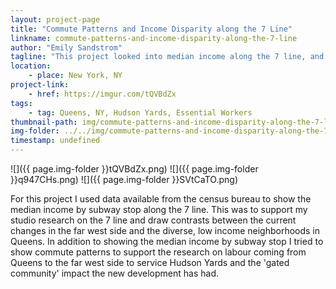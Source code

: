 ```yaml
---
layout: project-page
title: "Commute Patterns and Income Disparity along the 7 Line"
linkname: commute-patterns-and-income-disparity-along-the-7-line
author: "Emily Sandstrom"
tagline: "This project looked into median income along the 7 line, and commute patterns between the two ends"
location:
    - place: New York, NY
project-link:
    - href: https://imgur.com/tQVBdZx
tags:
    - tag: Queens, NY, Hudson Yards, Essential Workers
thumbnail-path: img/commute-patterns-and-income-disparity-along-the-7-line/q947CHs.png
img-folder: ../../img/commute-patterns-and-income-disparity-along-the-7-line/
timestamp: undefined
---
```

![]({{ page.img-folder }}tQVBdZx.png)
![]({{ page.img-folder }}q947CHs.png)
![]({{ page.img-folder }}SVtCaTO.png)

For this project I used data available from the census bureau to show the median income by subway stop along the 7 line. This was to support my studio research on the 7 line and draw contrasts between the current changes in the far west side and the diverse, low income neighborhoods in Queens. In addition to showing the median income by subway stop I tried to show commute patterns to support the research on labour coming from Queens to the far west side to service Hudson Yards and the 'gated community' impact the new development has had. 